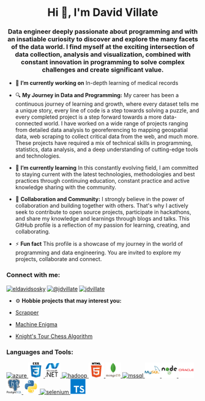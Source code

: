 <h1 align="center">Hi 👋, I'm David Villate</h1>
<h3 align="center">Data engineer deeply passionate about programming and with an insatiable curiosity to discover and explore the many facets of the data world. I find myself at the exciting intersection of data collection, analysis and visualization, combined with constant innovation in programming to solve complex challenges and create significant value.</h3>

- 🔭 **I’m currently working on** In-depth learning of medical records
- 🔍 **My Journey in Data and Programming:**
    My career has been a continuous journey of learning and growth, where every dataset tells me a unique story, every line of code is a step towards solving a puzzle, and every completed project is a step forward towards a more data-connected world.
    I have worked on a wide range of projects ranging from detailed data analysis to georeferencing to mapping geospatial data, web scraping to collect critical data from the web, and much more. These projects have         required a mix of technical skills in programming, statistics, data analysis, and a deep understanding of cutting-edge tools and technologies.

- 🌱 **I’m currently learning** In this constantly evolving field, I am committed to staying current with the latest technologies, methodologies and best practices through continuing education, constant practice and active knowledge sharing with the community.
- 🤝 **Collaboration and Community:** I strongly believe in the power of collaboration and building together with others. That's why I actively seek to contribute to open source projects, participate in hackathons, and share my knowledge and learnings through blogs and talks. This GitHub profile is a reflection of my passion for learning, creating, and collaborating.
- ⚡ **Fun fact** This profile is a showcase of my journey in the world of programming and data engineering. You are invited to explore my projects, collaborate and connect.

<h3 align="left">Connect with me:</h3>
<p align="left">
<a href="https://instagram.com/eldavidsosky" target="blank"><img align="center" src="https://raw.githubusercontent.com/rahuldkjain/github-profile-readme-generator/master/src/images/icons/Social/instagram.svg" alt="eldavidsosky" height="30" width="40" /></a>
<a href="https://medium.com/@jdvillate" target="blank"><img align="center" src="https://raw.githubusercontent.com/rahuldkjain/github-profile-readme-generator/master/src/images/icons/Social/medium.svg" alt="@jdvillate" height="30" width="40" /></a>
<a href="https://www.hackerrank.com/jdvillate" target="blank"><img align="center" src="https://raw.githubusercontent.com/rahuldkjain/github-profile-readme-generator/master/src/images/icons/Social/hackerrank.svg" alt="jdvillate" height="30" width="40" /></a>
</p>

- ⚙️ **Hobbie projects that may interest you:**

- [Scrapper](https://github.com/DavidVilem/Scrapper)
- [Machine Enigma](https://github.com/DavidVilem/Machine_Enigma)
- [Knight's Tour Chess Algorithm](https://github.com/DavidVilem/Knight-s-Tour-Visualizer-Solver)


<h3 align="left">Languages and Tools:</h3>
<p align="left"> <a href="https://azure.microsoft.com/en-in/" target="_blank" rel="noreferrer"> <img src="https://www.vectorlogo.zone/logos/microsoft_azure/microsoft_azure-icon.svg" alt="azure" width="40" height="40"/> </a> <a href="https://www.w3schools.com/css/" target="_blank" rel="noreferrer"> <img src="https://raw.githubusercontent.com/devicons/devicon/master/icons/css3/css3-original-wordmark.svg" alt="css3" width="40" height="40"/> </a> <a href="https://dotnet.microsoft.com/" target="_blank" rel="noreferrer"> <img src="https://raw.githubusercontent.com/devicons/devicon/master/icons/dot-net/dot-net-original-wordmark.svg" alt="dotnet" width="40" height="40"/> </a> <a href="https://hadoop.apache.org/" target="_blank" rel="noreferrer"> <img src="https://www.vectorlogo.zone/logos/apache_hadoop/apache_hadoop-icon.svg" alt="hadoop" width="40" height="40"/> </a> <a href="https://www.w3.org/html/" target="_blank" rel="noreferrer"> <img src="https://raw.githubusercontent.com/devicons/devicon/master/icons/html5/html5-original-wordmark.svg" alt="html5" width="40" height="40"/> </a> <a href="https://www.mongodb.com/" target="_blank" rel="noreferrer"> <img src="https://raw.githubusercontent.com/devicons/devicon/master/icons/mongodb/mongodb-original-wordmark.svg" alt="mongodb" width="40" height="40"/> </a> <a href="https://www.microsoft.com/en-us/sql-server" target="_blank" rel="noreferrer"> <img src="https://www.svgrepo.com/show/303229/microsoft-sql-server-logo.svg" alt="mssql" width="40" height="40"/> </a> <a href="https://www.mysql.com/" target="_blank" rel="noreferrer"> <img src="https://raw.githubusercontent.com/devicons/devicon/master/icons/mysql/mysql-original-wordmark.svg" alt="mysql" width="40" height="40"/> </a> <a href="https://nodejs.org" target="_blank" rel="noreferrer"> <img src="https://raw.githubusercontent.com/devicons/devicon/master/icons/nodejs/nodejs-original-wordmark.svg" alt="nodejs" width="40" height="40"/> </a> <a href="https://www.oracle.com/" target="_blank" rel="noreferrer"> <img src="https://raw.githubusercontent.com/devicons/devicon/master/icons/oracle/oracle-original.svg" alt="oracle" width="40" height="40"/> </a> <a href="https://www.postgresql.org" target="_blank" rel="noreferrer"> <img src="https://raw.githubusercontent.com/devicons/devicon/master/icons/postgresql/postgresql-original-wordmark.svg" alt="postgresql" width="40" height="40"/> </a> <a href="https://www.python.org" target="_blank" rel="noreferrer"> <img src="https://raw.githubusercontent.com/devicons/devicon/master/icons/python/python-original.svg" alt="python" width="40" height="40"/> </a> <a href="https://www.selenium.dev" target="_blank" rel="noreferrer"> <img src="https://raw.githubusercontent.com/detain/svg-logos/780f25886640cef088af994181646db2f6b1a3f8/svg/selenium-logo.svg" alt="selenium" width="40" height="40"/> </a> <a href="https://www.typescriptlang.org/" target="_blank" rel="noreferrer"> <img src="https://raw.githubusercontent.com/devicons/devicon/master/icons/typescript/typescript-original.svg" alt="typescript" width="40" height="40"/> </a> </p>

